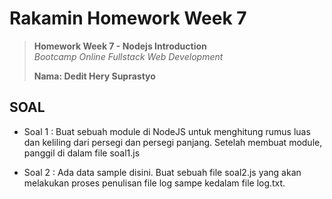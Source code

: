 # Rakamin Homework Week 7

> **Homework Week 7 - Nodejs Introduction**<br>
> *Bootcamp Online Fullstack Web Development*
>
> **Nama: Dedit Hery Suprastyo**

## SOAL

- Soal 1 : Buat sebuah module di NodeJS untuk menghitung rumus luas dan keliling dari
persegi dan persegi panjang. Setelah membuat module, panggil di dalam file soal1.js

- Soal 2 : Ada data sample disini. Buat sebuah file soal2.js yang akan melakukan proses
penulisan file log sampe kedalam file log.txt.

